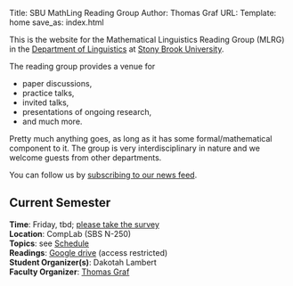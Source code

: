 ﻿Title: SBU MathLing Reading Group
Author: Thomas Graf
URL:
Template: home
save_as: index.html

This is the website for the Mathematical Linguistics Reading Group (MLRG) in the [Department of Linguistics](http://linguistics.stonybrook.edu) at [Stony Brook University](http://www.stonybrook.edu).

The reading group provides a venue for

- paper discussions,
- practice talks,
- invited talks,
- presentations of ongoing research,
- and much more.

Pretty much anything goes, as long as it has some formal/mathematical component to it.
The group is very interdisciplinary in nature and we welcome guests from other departments.

You can follow us by [subscribing to our news feed](http://complab-stonybrook.github.io/mlrg/feeds/all.atom.xml).


## Current Semester

**Time**: Friday, tbd; [please take the survey](http://mlrg.thomasgraf.net/survey)  
**Location**: CompLab (SBS N-250)  
**Topics**: see [Schedule]({filename}/pages/schedule.mdown)  
**Readings**: [Google drive](https://drive.google.com/a/stonybrook.edu/folderview?id=0B09645QdWLiYVVRjSElwcVkwaTg&usp=sharing) (access restricted)  
**Student Organizer(s)**: Dakotah Lambert  
**Faculty Organizer**: [Thomas Graf](http://thomasgraf.net)
